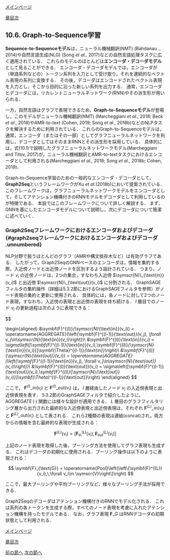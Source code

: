 [メインページ](../../index.markdown)

[章目次](./chap10.md)
## 10.6. Graph-to-Sequence学習

**Sequence-to-Sequenceモデル**は，ニューラル機械翻訳(NMT) (Bahdanau ., 2014)や自然言語生成(NLG) (Song *et al*., 2017)などの自然言語処理タスクに広く適用されている． これらのモデルのほとんどは**エンコーダ・デコーダモデル**として見ることができる． エンコーダ・デコーダモデルでは，エンコーダが（単語系列などの）トークン系列を入力として受け取り，それを連続的なベクトル表現の系列に変換する． その後，デコーダはエンコードされたベクトル表現を入力とし，そこから目的に沿った新しい系列を出力する． 通常，エンコーダとデコーダには，リカレントニューラルネットワーク(RNN)やその派生形が用いられる．

一方，自然言語はグラフで表現できるため，**Graph-to-Sequenceモデル**が登場し，このモデルがニューラル機械翻訳(NMT) (Marcheggiani *et al*., 2018; Beck *et al*., 2018)やAMR-to-text (Cohen, 2019; Song *et al*., 2018b)などのNLPタスクを解決するために利用されている． これらのGraph-to-Sequenceモデルは，通常，エンコーダ（またはその一部）としてグラフニューラルネットワークを利用し，デコーダとしてはそのままRNNとその派生形を採用している． 具体的には，式(10.1)で説明したグラフニューラルネットワークモデル(Marcheggiani and Titov, 2017)が，ニューラル機械翻訳とAMR-to-textタスクにおけるエンコーダとして利用される(Marcheggiani *et al*., 2018; Song *et al*., 2018b; Cohen, 2019)．

Graph-to-Sequence学習のための一般的なエンコーダ・デコーダとして，**Graph2Seq**というフレームワークがXu *et al*.(2018b)において提案されている． このフレームワークは，グラフニューラルネットワークモデルをエンコーダとして，そしてアテンション機構付きのRNNモデルをデコーダとして利用しているのが特徴である． 本設ではこのフレームワークについて詳しく解説する． まず，GNNを基にしたエンコーダモデルについて説明し，次にデコーダについて簡潔に述べていく．

### Graph2Seqフレームワークにおけるエンコーダおよびデコーダ {#graph2seqフレームワークにおけるエンコーダおよびデコーダ .unnumbered}

NLP分野で扱うほとんどのグラフ（AMRや構文依存木など）は有効グラフである． したがって，Graph2SeqのGNNベースのエンコーダは，情報を集約する際，入近傍ノードと出近傍ノードを区別するよう設計されている． つまり，ノード $v_i$ の近傍ノードは，2つの集合，すなわち入近傍 $\symscr{N}\_{\text{in}}(v_i)$ と出近傍 $\symscr{N}\_{\text{out}}(v_i)$ に分割される． GraphSAGEフィルタの集約操作（詳細は5.3.2節におけるGraphSAGEフィルタを参照）がノード表現の集約と更新に使用される． 具体的には，各ノードに対して2つのノード表現，すなわち，入近傍の表現と出近傍の表現を持ち続ける．  $l$ 層目でのノード $v_i$ の更新過程は次のように表現できる：  

$$

\begin{aligned}
&\symbf{F}^{(l)}_{\symscr{N}_{\text{in}}(v_i)} = \operatorname{AGGREGATE}(\left\{\symbf{F}^{(l-1)}_{\text{out}}(v_j), \forall v_j\in\symscr{N}_{\text{in}}(v_i)\right\})\\
&\symbf{F}^{(l)}_{\text{in}}(v_i) = \sigma\left([\symbf{F}^{(l-1)}_{\text{in}}(v_i),\symbf{F}^{(l)}_{\symscr{N}_{\text{in}}(v_i)}]\symbf{\Theta}^{(l-1)}_{\text{in}}\right)\\
&\symbf{F}^{(l)}_{\symscr{N}_{\text{out}}(v_i)} = \operatorname{AGGREGATE}(\left\{\symbf{F}^{(l-1)}_{\text{in}}(v_j), \forall v_j\in\symscr{N}_{\text{out}}(v_i)\right\})\\
&\symbf{F}^{(l)}_{\text{out}}(v_i) = \sigma\left([\symbf{F}^{(l-1)}_{\text{out}}(v_i),\symbf{F}^{(l)}_{\symscr{N}_{\text{out}}(v_i)}]\symbf{\Theta}^{(l-1)}_{\text{out}}\right)
\end{aligned}
$$

  ここで， $\symbf{F}^{(l)}\_{\text{in}}(v_i)$ と $\symbf{F}^{(l)}\_{\text{out}}(v_i)$ は， $l$ 層経由したノード $v_i$ の入近傍表現と出近傍表現を表す． 5.3.2節のGraphSAGEフィルタで紹介したように， $\operatorname{AGGREGATE}(\cdot)$ 関数には様々な設計が適用できる．  $L$ 層目のグラフフィルタリング層から出力された最終的な入近傍表現と出近傍表現は，それぞれ $\symbf{F}^{(L)}\_{\text{in}}(v_i)$ と $\symbf{F}^{(L)}\_{\text{out}}(v_i)$ として表される． これら2種類の表現は連結(concat)され，両方からの情報を含む最終的な表現が生成される：  

$$
 \symbf{F}^{(L)}(v_i) = \left[\symbf{F}^{(L)}_{\text{in}}(v_i),\,\symbf{F}^{(L)}_{\text{out}}(v_i)\right] $$


 

上記のノード表現を取得した後，プーリング方法を使用してグラフ表現も生成する． これはデコーダの初期化に使用される．プーリング操作は以下のように表現される：  

$$
 \symbf{F}_{\text{G}} = \operatorname{Pool}\left(\left\{\symbf{F}^{(L)}(v_i),\,\forall v_i\in \symscr{V}\right\}\right) $$


  ここで，最大プーリングや平均プーリングなど，様々なプーリング手法が採用できる．

Graph2Seqのデコーダはアテンション機構付きのRNNでモデル化される． これは系列の各トークンを生成する際，すべてのノード表現を考慮に入れたアテンション機構を持ったモデルである． なお，グラフ表現 $\symbf{F}\_G$ はRNNデコーダの初期状態として利用される．


[メインページ](../../index.markdown)

[章目次](./chap10.md)

[前の節へ](./subsection_05.md) [次の節へ](./subsection_07.md)


